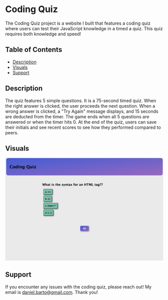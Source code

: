 # Coding Quiz

The Coding Quiz project is a website I built that features a coding quiz where users can test their JavaScript knowledge in a timed a quiz. This quiz requires both knowledge and speed!

## Table of Contents

- [Description](#description)
- [Visuals](#visuals)
- [Support](#support)

## Description

The quiz features 5 simple questions. It is a 75-second timed quiz. When the right answer is clicked, the user proceeds the next question. When a wrong answer is clicked, a "Try Again" message displays, and 15 seconds are deducted from the timer. The game ends when all 5 questions are answered or when the timer hits 0. At the end of the quiz, users can save their initials and see recent scores to see how they performed compared to peers.

## Visuals

![Screenshot of coding quiz](./assets/code-quiz-screenshot.png)

## Support

If you encounter any issues with the coding quiz, please reach out! My email is daniel.barto@gmail.com. Thank you!
